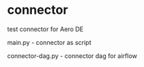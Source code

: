 # connector
test connector for Aero DE

main.py - connector as script

connector-dag.py - connector dag for airflow